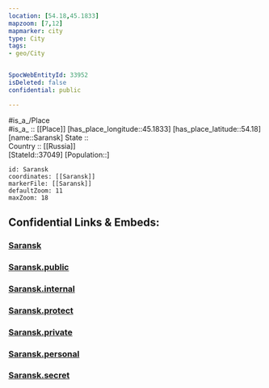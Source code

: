 ```yaml
---
location: [54.18,45.1833] 
mapzoom: [7,12] 
mapmarker: city 
type: City
tags:
- geo/City


SpocWebEntityId: 33952
isDeleted: false
confidential: public

---
```

#is_a_/Place  
#is_a_ :: [[Place]] 
[has_place_longitude::45.1833] 
[has_place_latitude::54.18] 
[name::Saransk] 
State ::  
Country :: [[Russia]]  
[StateId::37049] 
[Population::] 



```leaflet
id: Saransk
coordinates: [[Saransk]] 
markerFile: [[Saransk]] 
defaultZoom: 11 
maxZoom: 18
```


## Confidential Links & Embeds: 

### [Saransk](/_Standards/Earth/Continent/Europe/Europe~East/Russia/Russia~Volga/Mordovia~Republic/City/Saransk.md) 

### [Saransk.public](/_public/Earth/Continent/Europe/Europe~East/Russia/Russia~Volga/Mordovia~Republic/City/Saransk.public.md) 

### [Saransk.internal](/_internal/Earth/Continent/Europe/Europe~East/Russia/Russia~Volga/Mordovia~Republic/City/Saransk.internal.md) 

### [Saransk.protect](/_protect/Earth/Continent/Europe/Europe~East/Russia/Russia~Volga/Mordovia~Republic/City/Saransk.protect.md) 

### [Saransk.private](/_private/Earth/Continent/Europe/Europe~East/Russia/Russia~Volga/Mordovia~Republic/City/Saransk.private.md) 

### [Saransk.personal](/_personal/Earth/Continent/Europe/Europe~East/Russia/Russia~Volga/Mordovia~Republic/City/Saransk.personal.md) 

### [Saransk.secret](/_secret/Earth/Continent/Europe/Europe~East/Russia/Russia~Volga/Mordovia~Republic/City/Saransk.secret.md)


